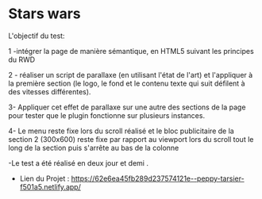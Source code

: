 # Stars wars

L'objectif du test:

 1 -intégrer la page de manière sémantique, en HTML5 suivant les principes du RWD
    
 2 - réaliser un script de parallaxe  (en utilisant l'état de l'art) et l'appliquer à la première section (le logo, le fond et le contenu texte qui suit défilent à des vitesses différentes). 

 3- Appliquer cet effet de parallaxe sur une autre des sections de la page pour tester que le plugin fonctionne sur plusieurs instances.

 4- Le menu reste fixe lors du scroll réalisé et le bloc publicitaire de la section 2 (300x600) reste fixe par rapport au viewport lors du scroll tout le long de la section puis s'arrête au bas de la colonne

-Le test a été réalisé en deux jour et demi .

- Lien du Projet : https://62e6ea45fb289d237574121e--peppy-tarsier-f501a5.netlify.app/
